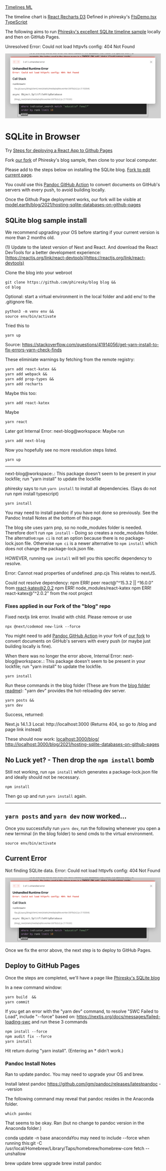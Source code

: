 [Timelines ML](../../) 

The timeline chart is [React Recharts D3](https://recharts.org/en-US/storybook)
Defined in phiresky's [FtsDemo.tsx TypeScript](https://github.com/phiresky/blog/blob/master/client/sqlite-httpvfs/FtsDemo.tsx)


The following aims to run [Phiresky's excellent SQLite timeline sample](https://phiresky.github.io/blog/2021/hosting-sqlite-databases-on-github-pages/) locally and then on GitHub Pages.

Unresolved Error: Could not load httpvfs config: 404 Not Found

![blog sqlite error](sqlite-404-error.png "Any ideas?")

<!--
	Later, update mext-blog version if it didn't automatically.
	https://github.com/tscanlin/next-blog?tab=readme-ov-file
-->

# SQLite in Browser

Try [Steps for deploying a React App to Github Pages](https://gist.github.com/vre2h/da9db3733c238c174d13670fb77c1f1a)

Fork [our fork](https://github.com/ModelEarth/blog) of Phiresky's blog sample, then clone to your local computer.

Please add to the steps below on installing the SQLite blog. [Fork to edit current page](https://github.com/ModelEarth/data-pipeline/tree/main/timelines/sqlite/phiresky/).

You could use this [Pandoc GitHub Action](https://github.com/pandoc/pandoc-action-example) to convert documents on GitHub's servers with every push, to avoid building locally.

Once the Github Page deployment works, our fork will be visible at [model.earth/blog/2021/hosting-sqlite-databases-on-github-pages](https://model.earth/blog/2021/hosting-sqlite-databases-on-github-pages/)

## SQLite blog sample install

We recommend upgrading your OS before starting if your current version is more than 2 months old.

(1) Update to the latest version of Next and React.
And download the React DevTools for a better development experience:
[https://reactjs.org/link/react-devtools](https://reactjs.org/link/react-devtools)

Clone the blog into your webroot

	git clone https://github.com/phiresky/blog blog &&
	cd blog

<!--
	git clone https://github.com/modelearth/blog blog

This was probably un-done:
In our fork, Nextjs is migrated to the new version which uses RUST.
-->

Optional: start a virtual environment in the local folder and add env/ to the .gitignore file.

	python3 -m venv env &&
	source env/bin/activate


Tried this to

	yarn up

Source: https://stackoverflow.com/questions/41914056/get-yarn-install-to-fix-errors-yarn-check-finds

These eliminiate warnings by fetching from the remote registry:

	yarn add react-katex &&
	yarn add webpack &&
	yarn add prop-types &&
	yarn add recharts

Maybe this too:

	yarn add react-katex

Maybe

	yarn react

Later got
Internal Error: next-blog@workspace:
Maybe run

	yarn add next-blog

Now you hopefully see no more resolution steps listed.

	yarn up


<!--
Tried this, did not fix:

	yarn add react-katex

	npm list
	npm install


Install React and React Devtools (Skipped this March 7, but let's try upgrading in our fork)

	npm install next@latest react@latest react-dom@latest &&
	npm install -g react-devtools
-->
---

next-blog@workspace:.: This package doesn't seem to be present in your lockfile; run "yarn install" to update the lockfile

phiresky says to run `yarn install` to install all dependencies. (Says do not run npm install typescript)

	yarn install


You may need to install pandoc if you have not done so previously. See the Pandoc Install Notes at the bottom of this page.

The blog site uses yarn pnp, so no node_modules folder is needed.
Therefore don't run `npm install` - Doing so creates a node_modules folder.
The alternative:`npm ci` is not an option because there is no package-lock.json file.
Otherwise `npm ci` is a newer alternative to `npm install` which does not change the package-lock.json file.

HOWEVER, running `npm install` will tell you this specific dependency to resolve.

Error: Cannot read properties of undefined .pnp.cjs
This relates to nextJS.

Could not resolve dependency:
npm ERR! peer react@"^15.3.2 || ^16.0.0" from react-katex@2.0.2
npm ERR! node_modules/react-katex
npm ERR!   react-katex@"^2.0.2" from the root project

### Fixes applied in our Fork of the "blog" repo

Fixed nextjs link error.  Invalid <Link> with <a> child. Please remove <a> or use <Link legacyBehavior>

	npx @next/codemod new-link --force

You might need to add [Pandoc GitHub Action](https://github.com/pandoc/pandoc-action-example) in your fork of [our fork](https://github.com/ModelEarth/blog) to convert documents on GitHub's servers with every push (or maybe just building locally is fine).



When there was no longer the error above, Internal Error: next-blog@workspace:.: This package doesn't seem to be present in your lockfile; run "yarn install" to update the lockfile. <!-- `yarn up` did not work here. -->

	yarn install

Run these commands in the blog folder (These are from the [blog folder readme](https://github.com/phiresky/blog/)):
"yarn dev" provides the hot-reloading dev server.

	yarn posts &&
	yarn dev

Success, returned:

Next.js 14.1.3
Local: http://localhost:3000 (Returns 404, so go to /blog and page link instead)

These should now work:
[localhost:3000/blog/](http://localhost:3000/blog/)
[http://localhost:3000/blog/2021/hosting-sqlite-databases-on-github-pages](http://localhost:3000/blog/2021/hosting-sqlite-databases-on-github-pages/)


## No Luck yet? - Then drop the `npm install` bomb

Still not working, run `npm install` which generates a package-lock.json file and ideally should not be necessary.

	npm install	

Then go up and run `yarn install` again.

---

## `yarn posts` and `yarn dev` now worked...

Once you successfully run `yarn dev`, run the following whenever you open a new terminal (in the blog folder) to send cmds to the virtual environment.

	source env/bin/activate

## Current Error

Not finding SQLite data.
Error: Could not load httpvfs config: 404 Not Found

![blog sqlite error](sqlite-404-error.png "Any ideas?")

Once we fix the error above, the next step is to deploy to GitHub Pages. 



## Deploy to GitHub Pages

Once the steps are completed, we'll have a page like [Phiresky's SQLite blog](https://phiresky.github.io/blog/2021/hosting-sqlite-databases-on-github-pages/) 

In a new command window:

	yarn build  &&
	yarn commit



If you get an error with the "yarn dev" command, to resolve "SWC Failed to Load", include "--force" based on: https://nextjs.org/docs/messages/failed-loading-swc and run these 3 commands

	npm install --force
	npm audit fix --force
	yarn install

Hit return during "yarn install". (Entering an * didn't work.)

<!-- This is fixed now
5. Two errors  currently need to be resolved:

A. postprocess.sh Transformation error (Missing semicolon.
B. Transformation error (Topic reference is used, but the pipelineOperator plugin was not passed a "proposal": "hack" or "smart" option.
-->


### Pandoc Install Notes

Ran to update pandoc. You may need to upgrade your OS and brew.

Install latest pandoc
https://github.com/jgm/pandoc/releases/latestpandoc --version

The following command may reveal that pandoc resides in the Anaconda folder.

	which pandoc

That seems to be okay. Ran (but no change to pandoc version in the Anaconda folder.)

conda update -n base anacondaYou may need to include --force when running this:git -C /usr/local/Homebrew/Library/Taps/homebrew/homebrew-core fetch --unshallow

brew update
brew upgrade
brew install pandoc



